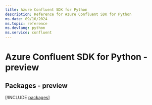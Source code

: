 ```yaml
---
title: Azure Confluent SDK for Python
description: Reference for Azure Confluent SDK for Python
ms.date: 09/10/2024
ms.topic: reference
ms.devlang: python
ms.service: confluent
---
```

# Azure Confluent SDK for Python - preview
## Packages - preview
[!INCLUDE [packages](confluent-index.md)]